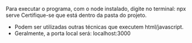 Para executar o programa, com o node instalado, digite no terminal: npx serve
Certifique-se que está dentro da pasta do projeto.

- Podem ser utilizadas outras técnicas que executem html/javascript.
- Geralmente, a porta local será: localhost:3000
